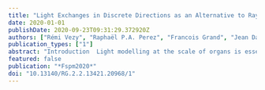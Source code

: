 ```yaml
---
title: "Light Exchanges in Discrete Directions as an Alternative to Raytracing and Radiosity"
date: 2020-01-01
publishDate: 2020-09-23T09:31:29.372920Z
authors: ["Rémi Vezy", "Raphaël P.A. Perez", "Francois Grand", "Jean Dauzat"]
publication_types: ["1"]
abstract: "Introduction  Light modelling at the scale of organs is essential to account accurately for the complex interactions between biophysical processes such as photosynthesis, stomatal conductance and energy balance. Yet, the calculation of radiative exchanges at fine scales is computationally-intensive and it remains a hindrance to a widespread use of FSPMs despite advances in light modelling using either radiosity (Chelle and Andrieu, 1998) or raytracing (Bailey, 2018). This study shows that simplifications based on the discretization of radiative fluxes allow processing radiative exchanges in a natural environment while maintaining good accuracy on the simulation of biophysical processes such as carbon assimilation.  Material and Methods  The present study is based on biophysical simulations performed using the ARCHIMED model. Incident radiation is depicted as a set of specular fluxes (i.e. parallel rays) in discrete directions using the sun direction for direct radiation and predefined 'turtle' directions for the diffuse radiation. The 'turtle' directions are obtained by splitting the sky hemisphere into sectors of equal solid angle (Dauzat et al, 2001). Optionally, direct radiation can be distributed in neighboring \"turtle\" sectors (turtle only). For each direction, the scene is projected on an image plane and the interception of incident light is deduced from rasterized pixel projections. Additionally, Z-Buffering gives the overlay of scene objects and, in this regard, pixels can be viewed as rays traced from outside down to the ground level. Light scattering can thus be processed similarly to raytracing. In the case of Lambertian objects, we further assume that all rays scattered by an object carry the same energy whatever the 'turtle' direction. Net assimilation (An) is calculated with Farquhar's model (Farquhar et al. 1980), stomatal conductance with Medlyn's model (Medlyn et al. 2011) and the leaf temperature is found by solving the energy balance of the system. Simulations are run on a dense three-dimensional scene including two palms (Elaeis guineensis) with the following configuration: latitude= 15°, Day of year 71, time steps of 30mn, clearness index Kt= 0.5. A 'toricity' option is used to generate a virtually infinite canopy. The number of 'turtle' directions is set to 6, 16, 46 or 136. The sun position is either integrated into the turtle or separately computed. The pixel density ranges from 341 to 6821 pixels m-2. The reference outputs are obtained with the highest number of directions and pixels.  * Scene metrics: plot= 15.9m*9.2m, meshes= 24 863, triangles= 571 934, LAI= 3.2, leaflets= 24 493  Results and Discussions  Figure 1 (left, see poster) illustrates the effect of the number of discrete light directions on the estimation of biophysical processes in comparison with the reference of 136 directions. Sampling the sun direction provides best results since direct radiation largely contributes to the PAR irradiance, the energy load of leaflets and, finally, their assimilation. Bias remain low when the sun direction is not sampled except when the number of \"turtle\" directions is decreased to six. The dispersion of residuals remains quite limited for 46 directions, meaning that reliable values can be obtained at leaflet scale for such configuration. Figure 1 (right) shows that a low pixel density (682 pixels m-2, i.e. 50 000 pixels) is sufficient to get a relatively unbiased estimation of carbon assimilation at plot level, but a higher density is necessary to get reliable estimation at leaflet scale. The reference configuration in the left pane of Fig. 1 generates 68.5M rays for each time step and, since several hits are recorded per ray (6 on average) this generates about 5 sub-rays that are used for the calculation of light scattering. Running the complete simulation with the reference configuration from the right pane of Fig. 1 lasts ~ 3.4 min for each time step (23M rays). This time can be decreased to only 2 seconds per step by storing partial scene illumination for each direction, but this preliminary step can be time-consuming, mainly during the multiple scattering for the PAR and NIR ranges. A considerable shortening is expected by treating light exchanges using directional form factors between pairs of objects instead of propagating scattered light by individual rays.  Conclusion  Using discrete ordinates allows performing accurate and unbiased simulations of light interception. Biases arise when decreasing the number of directions but with limited consequences on carbon assimilation. Larger biases occur when pixel density is too low to sample correctly individual leaflets. A configuration with 46 turtle directions for depicting both direct and diffuse radiation and a pixel density of 682 pixels m-2 allows fast computations while providing sufficient information to get precise light budget at fine scales.  References  Bailey, 2018, Ecological Modelling. 368:233-245, doi: 10.1016/j.ecolmodel.2017.11.022. Chelle and Andrieu, 1998, Ecological Modelling 111:75-91, doi: 10.1016/S0304-3800(98)00100-8 Dauzat et al., 2001, Agric. & Forest Met. 109(2)143-160, doi: 10.1016/S0168-1923(01)00236-2 Farquhar et al., 1980, Planta. 149:78-90, doi: 10.1007/BF00386231 Medlyn et al., 2011, Global Change Biology. 17:2134-2144, doi: 10.1111/j.1365-2486.2010.02375.x"
featured: false
publication: "*Fspm2020*"
doi: "10.13140/RG.2.2.13421.20968/1"
---
```


